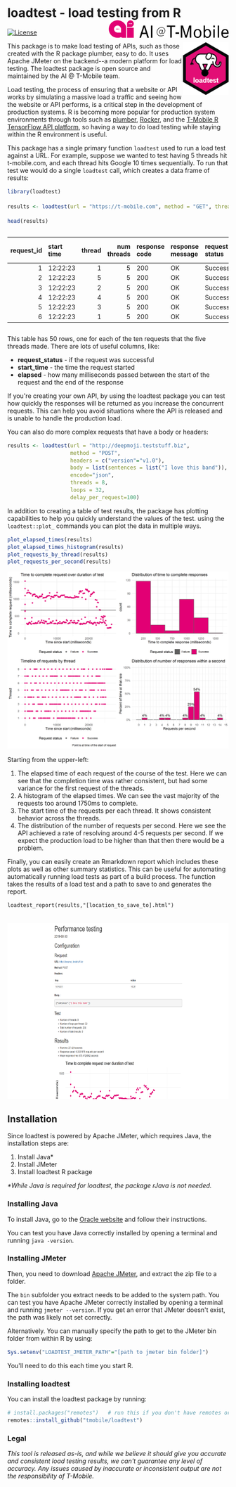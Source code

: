 # loadtest - load testing from R <img src="man/figures/README-ai-logo.png" align="right" height="40px" />

[![License](https://img.shields.io/badge/License-Apache%202.0-yellowgreen.svg)](LICENSE)

<img src="man/figures/README-loadtest-hex.png" align="right"  height="120px"/>

This package is to make load testing of APIs, such as those created with the R package plumber, easy to do. It uses Apache JMeter on the backend--a modern platform for load testing. The loadtest package is open source and maintained by the AI @ T-Mobile team.

Load testing, the process of ensuring that a website or API works by simulating a massive load a traffic and seeing how the website or API performs, is a critical step in the development of production systems. R is becoming more popular for production system environments through tools such as [plumber](https://www.rplumber.io/), [Rocker](https://hub.docker.com/u/rocker/), and the [T-Mobile R TensorFlow API platform](https://github.com/tmobile/r-tensorflow-api), so having a way to do load testing while staying within the R environment is useful.

This package has a single primary function `loadtest` used to run a load test against a URL. For example, suppose we wanted to test having 5 threads hit t-mobile.com, and each thread hits Google 10 times sequentially. To run that test we would do a single `loadtest` call, which creates a data frame of results:

```r
library(loadtest)

results <- loadtest(url = "https://t-mobile.com", method = "GET", threads = 2, loops = 10)

head(results)
```

<div style="width: 100%; overflow: auto;">

| request_id|start time | thread| num threads|response code |response message |request status | sent bytes| received bytes| time since start| elapsed| latency| connect|
|----------:|:----------|------:|-----------:|:-------------|:----------------|:--------------|----------:|--------------:|----------------:|-------:|-------:|-------:|
|          1|12:22:23   |      1|           5|200           |OK               |Success        |        115|          12263|                0|     696|     668|     604|
|          2|12:22:23   |      5|           5|200           |OK               |Success        |        115|          13190|                0|     701|     668|     604|
|          3|12:22:23   |      2|           5|200           |OK               |Success        |        115|          12219|                0|     701|     668|     604|
|          4|12:22:23   |      4|           5|200           |OK               |Success        |        115|          12268|                0|     705|     668|     604|
|          5|12:22:23   |      3|           5|200           |OK               |Success        |        115|          12246|                0|     707|     673|     604|
|          6|12:22:23   |      1|           5|200           |OK               |Success        |        115|          12298|              700|     152|     128|      78|

</div>

This table has 50 rows, one for each of the ten requests that the five threads made. There are lots of useful columns, like:

* __request_status__ - if the request was successful
* __start_time__ - the time the request started
* __elapsed__ - how many milliseconds passed between the start of the request and the end of the response

If you're creating your own API, by using the loadtest package you can test how quickly the responses will be returned as you increase the concurrent requests. This can help you avoid situations where the API is released and is unable to handle the production load.

You can also do more complex requests that have a body or headers:

```r
results <- loadtest(url = "http://deepmoji.teststuff.biz",
                    method = "POST",
                    headers = c("version"="v1.0"),
                    body = list(sentences = list("I love this band")),
                    encode="json",
                    threads = 8,
                    loops = 32,
                    delay_per_request=100)
```

In addition to creating a table of test results, the package has plotting capabilities to help you quickly understand the values of the test. using the `loadtest::plot_` commands you can plot the data in multiple ways.

```r
plot_elapsed_times(results)
plot_elapsed_times_histogram(results)
plot_requests_by_thread(results)
plot_requests_per_second(results)
```

![Example plots](man/figures/README-example-plots.png)

Starting from the upper-left:

1. The elapsed time of each request of the course of the test. Here we can see that the completion time was rather consistent, but had some variance for the first request of the threads.
2. A histogram of the elapsed times. We can see the vast majority of the requests too around 1750ms to complete.
3. The start time of the requests per each thread. It shows consistent behavior across the threads.
4. The distribution of the number of requests per second. Here we see the API achieved a rate of resolving around 4-5 requests per second. If we expect the production load to be higher than that then there would be a problem.

Finally, you can easily create an Rmarkdown report which includes these plots as well as other summary statistics. This can be useful for automating automatically running load tests as part of a build process. The function takes the results of a load test and a path to save to and generates the report.

```{r}
loadtest_report(results,"[location_to_save_to].html")
```

<img src="man/figures/README-example-report.png" height="400px" style="margin-top:20px">

## Installation

Since loadtest is powered by Apache JMeter, which requires Java, the installation steps are:

1. Install Java*
2. Install JMeter
3. Install loadtest R package

_*While Java is required for loadtest, the package rJava is not needed._

### Installing Java

To install Java, go to the [Oracle website](https://java.com/en/download/help/download_options.xml) and follow their instructions.

You can test you have Java correctly installed by opening a terminal and running `java -version`.

### Installing JMeter

Then, you need to download [Apache JMeter](https://jmeter.apache.org/download_jmeter.cgi), and extract the zip file to a folder.

The `bin` subfolder you extract needs to be added to the system path. You can test you have Apache JMeter correctly installed by opening a terminal and running `jmeter --version`. If you get an error that JMeter doesn't exist, the path was likely not set correctly. 

Alternatively. You can manually specify the path to get to the JMeter bin folder from within R by using:

```r
Sys.setenv("LOADTEST_JMETER_PATH"="[path to jmeter bin folder]")
```

You'll need to do this each time you start R.

### Installing loadtest

You can install the loadtest package by running:

```r
# install.packages("remotes")   # run this if you don't have remotes or devtools installed
remotes::install_github("tmobile/loadtest")
```

### Legal 

_This tool is released as-is, and while we believe it should give you accurate and consistent load testing results, we can't guarantee any level of accuracy. Any issues caused by inaccurate or inconsistent output are not the responsibility of T-Mobile._
